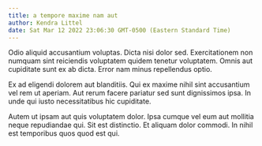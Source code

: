 ```yaml
---
title: a tempore maxime nam aut
author: Kendra Littel
date: Sat Mar 12 2022 23:06:30 GMT-0500 (Eastern Standard Time)
---
```

Odio aliquid accusantium voluptas. Dicta nisi dolor sed. Exercitationem non numquam sint reiciendis voluptatem quidem tenetur voluptatem. Omnis aut cupiditate sunt ex ab dicta. Error nam minus repellendus optio.

 Ex ad eligendi dolorem aut blanditiis. Qui ex maxime nihil sint accusantium vel rem ut aperiam. Aut rerum facere pariatur sed sunt dignissimos ipsa. In unde qui iusto necessitatibus hic cupiditate.

 Autem ut ipsam aut quis voluptatem dolor. Ipsa cumque vel eum aut mollitia neque repudiandae qui. Sit est distinctio. Et aliquam dolor commodi. In nihil est temporibus quos quod est qui.